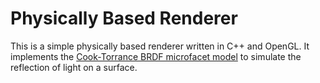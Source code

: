 # Physically Based Renderer

This is a simple physically based renderer written in C++ and OpenGL.
It implements the [Cook-Torrance BRDF microfacet model](https://en.wikipedia.org/wiki/Specular_highlight#Cook%E2%80%93Torrance_model) to simulate the reflection of light on a surface.
